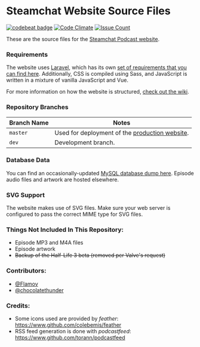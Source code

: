 # Steamchat Website Source Files

[![codebeat badge](https://codebeat.co/badges/714c3b1a-bcb9-4e10-8644-b875be03ec89)](https://codebeat.co/projects/github-com-flamov-steamchat-website-master) [![Code Climate](https://codeclimate.com/github/Flamov/steamchat-website/badges/gpa.svg)](https://codeclimate.com/github/Flamov/steamchat-website) [![Issue Count](https://codeclimate.com/github/Flamov/steamchat-website/badges/issue_count.svg)](https://codeclimate.com/github/Flamov/steamchat-website)

These are the source files for the [Steamchat Podcast website](http://www.thesteamchat.com/).

### Requirements

The website uses [Laravel](https://www.laravel.com/), which has its own [set of requirements that you can find here](https://laravel.com/docs/5.4/installation#server-requirements). Additionally, CSS is compiled using Sass, and JavaScript is written in a mixture of vanilla JavaScript and Vue.

For more information on how the website is structured, [check out the wiki](https://github.com/Flamov/steamchat-website/wiki).

### Repository Branches

| Branch Name | Notes |
|---|---|
| `master` | Used for deployment of the [production website](http://www.thesteamchat.com/). |
| `dev` | Development branch. |

### Database Data

You can find an occasionally-updated [MySQL database dump here](https://gist.github.com/Flamov/d0fbca7ec66783027b14b244d086af73). Episode audio files and artwork are hosted elsewhere.

### SVG Support

The website makes use of SVG files. Make sure your web server is configured to pass the correct MIME type for SVG files.

### Things Not Included In This Repository:
* Episode MP3 and M4A files
* Episode artwork
* ~~Backup of the Half-Life 3 beta (removed per Valve's request)~~

### Contributors:
* [@Flamov](https://www.github.com/Flamov)
* [@chocolatethunder](https://www.github.com/chocolatethunder)

### Credits:
* Some icons used are provided by _feather_: https://www.github.com/colebemis/feather
* RSS feed generation is done with _podcastfeed_: https://www.github.com/torann/podcastfeed
